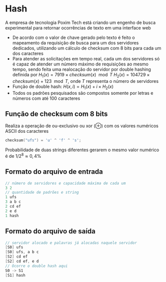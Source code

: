 # Hash

A empresa de tecnologia Poxim Tech está criando
um engenho de busca experimental para retornar
ocorrências de texto em uma interface web

* De acordo com o valor de chave gerado pelo texto é
feito o mapeamento da requisição de busca para um
dos servidores dedicados, utilizando um cálculo de
checksum com 8 bits para cada um dos caracteres
* Para atender as solicitações em tempo real, cada um
dos servidores só é capaz de atender um número
máximo de requisições ao mesmo tempo, sendo feita
uma realocação do servidor por double hashing
definida por $H_1(x) = 7919 × checksum(x) \mod T$
$H_2(x) = 104729 × checksum(x) + 123 \mod T$,
onde $T$ representa o número de servidores
* Função de double hash: $H(x, i) = H_1(x) + i×H_2(x)$
* Todos os padrões pesquisados são compostos
somente por letras e números com até 100 caracteres

## Função de checksum com 8 bits

Realiza a operação de ou-exclusivo ou xor ($⊕$) com os
valores numéricos ASCII dos caracteres
```c
checksum("ufs") = 'u' ^ 'f' ^ 's';
```
Probabilidade de duas strings diferentes gerarem o
mesmo valor numérico é de $1/2^8 ≈ 0,4\%$

## Formato do arquivo de entrada

```c
// número de servidores e capacidade máxima de cada um
3 2
// quantidade de padrões e string
1 ufs
3 a b c
2 cd ef
2 e d
1 hash
```

## Formato do arquivo de saída

```c
// servidor alocado e palavras já alocadas naquele servidor
[S0] ufs
[S0] ufs, a b c
[S2] cd ef
[S2] cd ef, e d
// Ocorre o double hash aqui
S0 -> S1
[S1] hash
```
